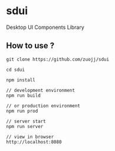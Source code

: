 # sdui
Desktop UI Components Library


## How to use ?
```
git clone https://github.com/zuojj/sdui

cd sdui

npm install

// development environment
npm run build

// or production environment
npm run prod

// server start
npm run server

// view in browser
http://localhost:8080

```